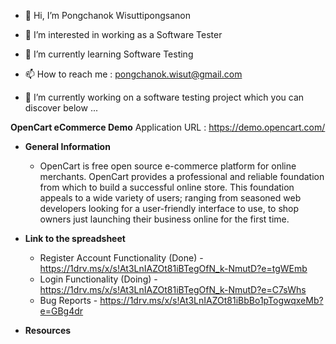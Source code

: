 - 👋 Hi, I’m Pongchanok Wisuttipongsanon
- 👀 I’m interested in working as a Software Tester
- 🌱 I’m currently learning Software Testing
- 📫 How to reach me : pongchanok.wisut@gmail.com

- 💞️ I’m currently working on a software testing project which you can discover below ...

**OpenCart eCommerce Demo**
Application URL : https://demo.opencart.com/
- **General Information**
  - OpenCart is free open source e-commerce platform for online merchants.
OpenCart provides a professional and reliable foundation from which to build a
successful online store. This foundation appeals to a wide variety of users;
ranging from seasoned web developers looking for a user-friendly interface to
use, to shop owners just launching their business online for the first time.

- **Link to the spreadsheet**
  - Register Account Functionality (Done) -
     https://1drv.ms/x/s!At3LnIAZOt81iBTegOfN_k-NmutD?e=tgWEmb
  - Login Functionality (Doing) -
     https://1drv.ms/x/s!At3LnIAZOt81iBTegOfN_k-NmutD?e=C7sWhs
  - Bug Reports -
     https://1drv.ms/x/s!At3LnIAZOt81iBbBo1pTogwqxeMb?e=GBg4dr
- **Resources**

<!---
PongchanokWisut/PongchanokWisut is a ✨ special ✨ repository because its `README.md` (this file) appears on your GitHub profile.
You can click the Preview link to take a look at your changes.
--->
